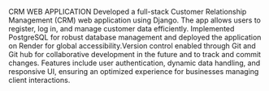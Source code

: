 CRM WEB APPLICATION
Developed a full-stack Customer Relationship Management (CRM) web application using Django. The app allows users to register, log in, and manage customer data efficiently. Implemented PostgreSQL for robust database management and deployed the application on Render for global accessibility.Version control enabled through Git and Git hub for collaborative development in the future and to track and commit changes. Features include user authentication, dynamic data handling, and responsive UI, ensuring an optimized experience for businesses managing client interactions.
